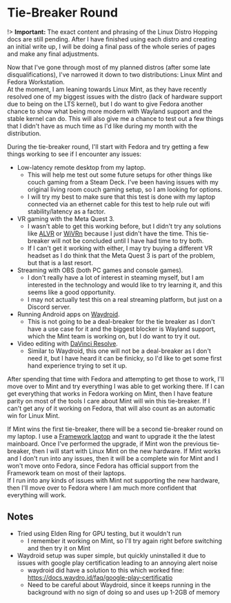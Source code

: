 # Tie-Breaker Round
!> **Important:** The exact content and phrasing of the Linux Distro Hopping docs are still pending. After I have finished using each distro and creating an initial write up, I will be doing a final pass of the whole series of pages and make any final adjustments.

Now that I've gone through most of my planned distros (after some late disqualifications), I've narrowed it down to two distributions: Linux Mint and Fedora Workstation.  
At the moment, I am leaning towards Linux Mint, as they have recently resolved one of my biggest issues with the distro (lack of hardware support due to being on the LTS kernel), but I do want to give Fedora another chance to show what being more modern with Wayland support and the stable kernel can do. This will also give me a chance to test out a few things that I didn't have as much time as I'd like during my month with the distribution.

During the tie-breaker round, I'll start with Fedora and try getting a few things working to see if I encounter any issues:
* Low-latency remote desktop from my laptop.
  * This will help me test out some future setups for other things like couch gaming from a Steam Deck. I've been having issues with my original living room couch gaming setup, so I am looking for options.
  * I will try my best to make sure that this test is done with my laptop connected via an ethernet cable for this test to help rule out wifi stability/latency as a factor.
* VR gaming with the Meta Quest 3.
  * I wasn't able to get this working before, but I didn't try any solutions like [ALVR](https://github.com/alvr-org/ALVR) or [WiVRn](https://github.com/WiVRn/WiVRn) because I just didn't have the time. This tie-breaker will not be concluded until I have had time to try both.
  * If I can't get it working with either, I may try buying a different VR headset as I do think that the Meta Quest 3 is part of the problem, but that is a last resort.
* Streaming with OBS (both PC games and console games).
  * I don't really have a lot of interest in steaming myself, but I am interested in the technology and would like to try learning it, and this seems like a good opportunity.
  * I may not actually test this on a real streaming platform, but just on a Discord server.
* Running Android apps on [Waydroid](https://waydro.id/).
  * This is not going to be a deal-breaker for the tie breaker as I don't have a use case for it and the biggest blocker is Wayland support, which the Mint team is working on, but I do want to try it out.
* Video editing with [DaVinci Resolve](https://www.blackmagicdesign.com/products/davinciresolve).
  * Similar to Waydroid, this one will not be a deal-breaker as I don't need it, but I have heard it can be finicky, so I'd like to get some first hand experience trying to set it up.

After spending that time with Fedora and attempting to get those to work, I'll move over to Mint and try everything I was able to get working there. If I can get everything that works in Fedora working on Mint, then I have feature parity on most of the tools I care about Mint will win this tie-breaker. If I can't get any of it working on Fedora, that will also count as an automatic win for Linux Mint.

If Mint wins the first tie-breaker, there will be a second tie-breaker round on my laptop. I use a [Framework laptop](https://frame.work/) and want to upgrade it the the latest mainboard. Once I've performed the upgrade, if Mint won the previous tie-breaker, then I will start with Linux Mint on the new hardware. If Mint works and I don't run into any issues, then it will be a complete win for Mint and I won't move onto Fedora, since Fedora has official support from the Framework team on most of their laptops.  
If I run into any kinds of issues with Mint not supporting the new hardware, then I'll move over to Fedora where I am much more confident that everything will work.

## Notes
* Tried using Elden Ring for GPU testing, but it wouldn't run
  * I remember it working on Mint, so I'll try again right before switching and then try it on Mint
* Waydroid setup was super simple, but quickly uninstalled it due to issues with google play certification leading to an annoying alert noise
  * waydroid did have a solution to this which worked fine: https://docs.waydro.id/faq/google-play-certificatio
  * Need to be careful about Waydroid, since it keeps running in the background with no sign of doing so and uses up 1-2GB of memory